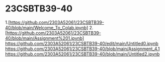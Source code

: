 # 23CSBTB39-40
1.[https://github.com/2303A52061/23CSBTB39-40/blob/main/Welcome_To_Colab.ipynb]
2.[https://github.com/2303A52061/23CSBTB39-40/blob/main/Assignment%201.ipynb]
https://github.com/2303A52061/23CSBTB39-40/edit/main/Untitled0.ipynb
https://github.com/2303A52061/23CSBTB39-40/blob/main/Assignment_4.1
https://github.com/2303A52061/23CSBTB39-40/blob/main/Untitled2.ipynb
